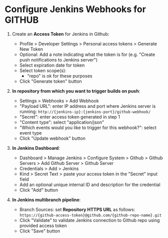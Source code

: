 # Configure Jenkins Webhooks for GITHUB

1. Create an **Access Token** for Jenkins in Github:
    - Profile > Developer Settings > Personal access tokens > Generate New Token
    - Optional: Add a note indicating what the token is for (e.g. "Create push notifications to Jenkins server")
    - Select expiration date for token
    - Select token scope(s):
        - "repo" is ok for these purposes
    - Click "Generate token" button

2. **In repository from which you want to trigger builds on push**:
    - Settings > Webhooks > Add Webhook
    - "Payload URL": enter IP address and port where Jenkins server is running: `http://{jenkins-ip}:{jenkins-port}/github-webhook/`
    - "Secret": enter access token generated in step 1
    - "Content type": select "application/json"
    - "Which events would you like to trigger for this webhook?": select event type
    - Click "Update webhook" button

3. **In Jenkins Dashboard**:
    - Dashboard > Manage Jenkins > Configure System > Github > Github Servers > Add Github Server > Github Server
    - Credentials > Add > Jenkins
    - Kind > Secret Text > paste your access token in the "Secret" input field
    - Add an optional unique internal ID and description for the credential
    - Click "Add" button


4. **In Jenkins multibranch pipeline**:
    - Branch Sources: set **Repository HTTPS URL** as follows:
        `https://{github-access-token}@github.com/{github-repo-name}.git`
    - Click "Validate" to validate Jenkins connection to Github repo using provided access token
    - Click "Save" button
